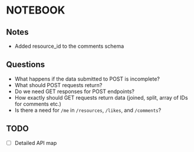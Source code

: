 # NOTEBOOK

## Notes

- Added resource_id to the comments schema

## Questions

- What happens if the data submitted to POST is incomplete?
- What should POST requests return?
- Do we need GET responses for POST endpoints?
- How exactly should GET requests return data (joined, split, array of IDs for comments etc.)
- Is there a need for `/me` in `/resources`, `/likes`, and `/comments`?

## TODO

- [ ] Detailed API map
